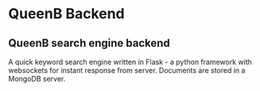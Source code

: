 # QueenB Backend

## QueenB search engine backend 

A quick keyword search engine written in Flask - a python framework with websockets for instant response from server. Documents are stored in a MongoDB server.